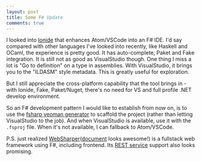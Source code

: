 ```yaml
---
layout: post
title: Some F# Update
comments: true
---
```


I looked into [Ionide][Ionide] that enhances Atom/VSCode into an F# IDE. I'd
say compared with other languages I've looked into recently, like Haskell and
OCaml, the experience is pretty good. It has auto-complete, Paket and Fake
integration. It is still not as good as VisualStudio though. One thing I miss
a lot is "Go to definition" on a type in assemblies. With VisualStudio, it
brings you to the "ILDASM" style metadata. This is greatly useful for
exploration.

But I still appreciate the cross-platform capability that the tool brings in -
with Ionide, Fake, Paket/Nuget, there's no need for VS and full profile .NET
develop environment.

So an F# development pattern I would like to establish from now on, is to use
the [fsharp yeoman generator][generator] to scaffold the project (rather than
letting VisualStudio to the job). And when VisualStudio is available, use it
with the `.fsproj` file. When it's not available, I can fallback to Atom/VSCode.

P.S. just realized [WebSharper][WebSharper]([document][wsdoc] looks awesome!) is
a fullstack web framework using F#, including frontend. Its [REST service][rest]
support also looks promising.

[Ionide]: http://ionide.io/
[generator]: https://github.com/fsprojects/generator-fsharp
[WebSharper]: http://websharper.com/
[wsdoc]: http://websharper.com/docs
[rest]: http://websharper.com/tutorials/rest-api
